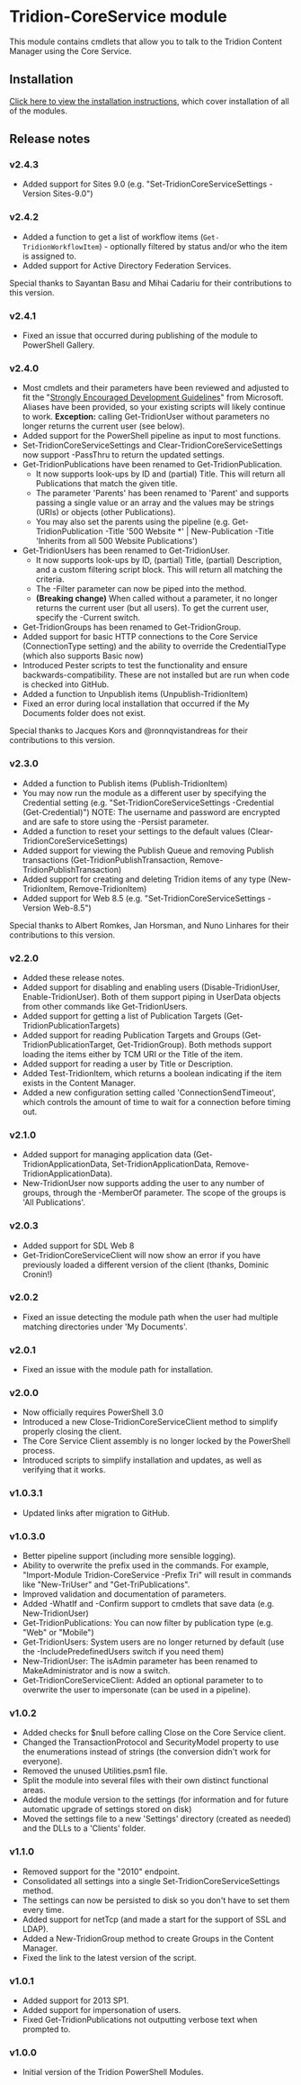 # Tridion-CoreService module

This module contains cmdlets that allow you to talk to the Tridion Content Manager using the Core Service.

## Installation

[Click here to view the installation instructions](https://github.com/pkjaer/tridion-powershell-modules/), which cover installation of all of the modules.

## Release notes

### v2.4.3

- Added support for Sites 9.0 (e.g. "Set-TridionCoreServiceSettings -Version Sites-9.0")

### v2.4.2

- Added a function to get a list of workflow items (`Get-TridionWorkflowItem`) - optionally filtered by status and/or who the item is assigned to.
- Added support for Active Directory Federation Services.

Special thanks to Sayantan Basu and Mihai Cadariu for their contributions to this version.

### v2.4.1

- Fixed an issue that occurred during publishing of the module to PowerShell Gallery.

### v2.4.0

- Most cmdlets and their parameters have been reviewed and adjusted to fit the "[Strongly Encouraged Development Guidelines](https://msdn.microsoft.com/en-us/library/dd878270%28v=vs.85%29.aspx)" from Microsoft.
  Aliases have been provided, so your existing scripts will likely continue to work. 
  **Exception:** calling Get-TridionUser without parameters no longer returns the current user (see below).
- Added support for the PowerShell pipeline as input to most functions.
- Set-TridionCoreServiceSettings and Clear-TridionCoreServiceSettings now support -PassThru to return the updated settings.
- Get-TridionPublications have been renamed to Get-TridionPublication.
  - It now supports look-ups by ID and (partial) Title. This will return all Publications that match the given title.
  - The parameter 'Parents' has been renamed to 'Parent' and supports passing a single value or an array and the values may be strings (URIs) or objects (other Publications).
  - You may also set the parents using the pipeline (e.g. Get-TridionPublication -Title '500 Website *' | New-Publication -Title 'Inherits from all 500 Website Publications')
- Get-TridionUsers has been renamed to Get-TridionUser.
  - It now supports look-ups by ID, (partial) Title, (partial) Description, and a custom filtering script block. This will return all matching the criteria.
  - The -Filter parameter can now be piped into the method.
  - **(Breaking change)** When called without a parameter, it no longer returns the current user (but all users). To get the current user, specify the -Current switch.
- Get-TridionGroups has been renamed to Get-TridionGroup.
- Added support for basic HTTP connections to the Core Service (ConnectionType setting) and the ability to override the CredentialType (which also supports Basic now)
- Introduced Pester scripts to test the functionality and ensure backwards-compatibility. These are not installed but are run when code is checked into GitHub.
- Added a function to Unpublish items (Unpublish-TridionItem)
- Fixed an error during local installation that occurred if the My Documents folder does not exist.

Special thanks to Jacques Kors and @ronnqvistandreas for their contributions to this version.

### v2.3.0

- Added a function to Publish items (Publish-TridionItem)
- You may now run the module as a different user by specifying the Credential setting (e.g. "Set-TridionCoreServiceSettings -Credential (Get-Credential)")
  NOTE: The username and password are encrypted and are safe to store using the -Persist parameter.
- Added a function to reset your settings to the default values (Clear-TridionCoreServiceSettings)
- Added support for viewing the Publish Queue and removing Publish transactions (Get-TridionPublishTransaction, Remove-TridionPublishTransaction)
- Added support for creating and deleting Tridion items of any type (New-TridionItem, Remove-TridionItem)
- Added support for Web 8.5 (e.g. "Set-TridionCoreServiceSettings -Version Web-8.5")

Special thanks to Albert Romkes, Jan Horsman, and Nuno Linhares for their contributions to this version.

### v2.2.0

- Added these release notes.
- Added support for disabling and enabling users (Disable-TridionUser, Enable-TridionUser).
  Both of them support piping in UserData objects from other commands like Get-TridionUsers.
- Added support for getting a list of Publication Targets (Get-TridionPublicationTargets)
- Added support for reading Publication Targets and Groups (Get-TridionPublicationTarget, Get-TridionGroup).
  Both methods support loading the items either by TCM URI or the Title of the item.
- Added support for reading a user by Title or Description.
- Added Test-TridionItem, which returns a boolean indicating if the item exists in the Content Manager.
- Added a new configuration setting called 'ConnectionSendTimeout', which controls the amount of time to wait for a connection before timing out.

### v2.1.0

- Added support for managing application data (Get-TridionApplicationData, Set-TridionApplicationData, Remove-TridionApplicationData).
- New-TridionUser now supports adding the user to any number of groups, through the -MemberOf parameter. The scope of the groups is 'All Publications'.

### v2.0.3

- Added support for SDL Web 8
- Get-TridionCoreServiceClient will now show an error if you have previously loaded a different version of the client (thanks, Dominic Cronin!)

### v2.0.2

- Fixed an issue detecting the module path when the user had multiple matching directories under 'My Documents'.

### v2.0.1

- Fixed an issue with the module path for installation.

### v2.0.0

- Now officially requires PowerShell 3.0
- Introduced a new Close-TridionCoreServiceClient method to simplify properly closing the client.
- The Core Service Client assembly is no longer locked by the PowerShell process.
- Introduced scripts to simplify installation and updates, as well as verifying that it works.

### v1.0.3.1

- Updated links after migration to GitHub.

### v1.0.3.0

- Better pipeline support (including more sensible logging).
- Ability to overwrite the prefix used in the commands.
  For example, "Import-Module Tridion-CoreService -Prefix Tri" will result in commands like "New-TriUser" and "Get-TriPublications".
- Improved validation and documentation of parameters.
- Added -WhatIf and -Confirm support to cmdlets that save data (e.g. New-TridionUser)
- Get-TridionPublications: You can now filter by publication type (e.g. "Web" or "Mobile")
- Get-TridionUsers: System users are no longer returned by default (use the -IncludePredefinedUsers switch if you need them)
- New-TridionUser: The isAdmin parameter has been renamed to MakeAdministrator and is now a switch.
- Get-TridionCoreServiceClient: Added an optional parameter to  to overwrite the user to impersonate (can be used in a pipeline).

### v1.0.2

- Added checks for $null before calling Close on the Core Service client.
- Changed the TransactionProtocol and SecurityModel property to use the enumerations instead of strings (the conversion didn't work for everyone).
- Removed the unused Utilities.psm1 file.
- Split the module into several files with their own distinct functional areas.
- Added the module version to the settings (for information and for future automatic upgrade of settings stored on disk)
- Moved the settings file to a new 'Settings' directory (created as needed) and the DLLs to a 'Clients' folder.

### v1.1.0

- Removed support for the "2010" endpoint.
- Consolidated all settings into a single Set-TridionCoreServiceSettings method.
- The settings can now be persisted to disk so you don't have to set them every time.
- Added support for netTcp (and made a start for the support of SSL and LDAP).
- Added a New-TridionGroup method to create Groups in the Content Manager.
- Fixed the link to the latest version of the script.

### v1.0.1

- Added support for 2013 SP1.
- Added support for impersonation of users.
- Fixed Get-TridionPublications not outputting verbose text when prompted to.

### v1.0.0

- Initial version of the Tridion PowerShell Modules.
